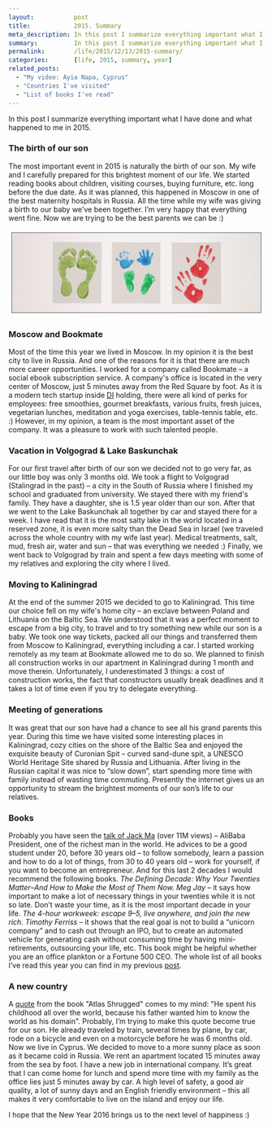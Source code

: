 ```yaml
---
layout:           post
title:            2015. Summary
meta_description: In this post I summarize everything important what I have done and what happened to me in 2015.
summary:          In this post I summarize everything important what I have done and what happened to me in 2015.
permalink:        /life/2015/12/13/2015-summary/
categories:       [life, 2015, summary, year]
related_posts:
  - "My video: Ayia Napa, Cyprus"
  - "Countries I've visited"
  - "List of books I've read"
---
```


In this post I summarize everything important what I have done and what happened to me in 2015.

### The birth of our son
The most important event in 2015 is naturally the birth of our son.
My wife and I carefully prepared for this brightest moment of our life.
We started reading books about children, visiting courses, buying furniture, etc. long before the due date.
As it was planned, this happened in Moscow in one of the best maternity hospitals in Russia.
All the time while my wife was giving a birth to our baby we've been together.
I’m very happy that everything went fine. Now we are trying to be the best parents we can be :)

![](/images/2015-12-13-2015-summary.jpg)

### Moscow and Bookmate
Most of the time this year we lived in Moscow.
In my opinion it is the best city to live in Russia.
And one of the reasons for it is that there are much more career opportunities.
I worked for a company called Bookmate – a social ebook subscription service.
A company's office is located in the very center of Moscow, just 5 minutes away from the Red Square by foot.
As it is a modern tech startup inside [DI](http://icanchoose.ru/company/dream-industries/) holding, there were all kind of perks for employees: free smoothies, gourmet breakfasts, various fruits, fresh juices, vegetarian lunches, meditation and yoga exercises, table-tennis table, etc. :)
However, in my opinion, a team is the most important asset of the company.
It was a pleasure to work with such talented people.

### Vacation in Volgograd & Lake Baskunchak
For our first travel after birth of our son we decided not to go very far, as our little boy was only 3 months old.
We took a flight to Volgograd (Stalingrad in the past) – a city in the South of Russia where I finished my school and graduated from university.
We stayed there with my friend's family.
They have a daughter, she is 1.5 year older than our son.
After that we went to the Lake Baskunchak all together by car and stayed there for a week.
I have read that it is the most salty lake in the world located in a reserved zone, it is even more salty than the Dead Sea in Israel (we traveled across the whole country with my wife last year).
Medical treatments, salt, mud, fresh air, water and sun – that was everything we needed :)
Finally, we went back to Volgograd by train and spent a few days meeting with some of my relatives and exploring the city where I lived.

### Moving to Kaliningrad
At the end of the summer 2015 we decided to go to Kaliningrad.
This time our choice fell on my wife's home city – an exclave between Poland and Lithuania on the Baltic Sea.
We understood that it was a perfect moment to escape from a big city, to travel and to try something new while our son is a baby.
We took one way tickets, packed all our things and transferred them from Moscow to Kaliningrad, everything including a car.
I started working remotely as my team at Bookmate allowed me to do so.
We planned to finish all construction works in our apartment in Kaliningrad during 1 month and move therein.
Unfortunately, I underestimated 3 things: a cost of construction works, the fact that constructors usually break deadlines and it takes a lot of time even if you try to delegate everything.

### Meeting of generations
It was great that our son have had a chance to see all his grand parents this year.
During this time we have visited some interesting places in Kaliningrad, cozy cities on the shore of the Baltic Sea and enjoyed the exquisite beauty of Curonian Spit – curved sand-dune spit, a UNESCO World Heritage Site shared by Russia and Lithuania.
After living in the Russian capital it was nice to “slow down”, start spending more time with family instead of wasting time commuting.
Presently the internet gives us an opportunity to stream the brightest moments of our son’s life to our relatives.

### Books
Probably you have seen the [talk of Jack Ma](https://www.facebook.com/DrSaiSatish/videos/834355316632702) (over 11M views) – AliBaba President, one of the richest man in the world.
He advices to be a good student under 20, before 30 years old – to follow somebody, learn a passion and how to do a lot of things, from 30 to 40 years old – work for yourself, if you want to become an entrepreneur.
And for this last 2 decades I would recommend the following books. *The Defining Decade: Why Your Twenties Matter–And How to Make the Most of Them Now. Meg Jay* – it says how important to make a lot of necessary things in your twenties while it is not so late.
Don’t waste your time, as it is the most important decade in your life.
*The 4-hour workweek: escape 9–5, live anywhere, and join the new rich. Timothy Ferriss* – it shows that the real goal is not to build a “unicorn company” and to cash out through an IPO, but to create an automated vehicle for generating cash without consuming time by having mini-retirements, outsourcing your life, etc.
This book might be helpful whether you are an office plankton or a Fortune 500 CEO.
The whole list of all books I’ve read this year you can find in my previous [post](/books/2015/12/05/list-of-books-i-have-read/).

### A new country
A [quote](/books/2013/08/09/favorite-quotes/) from the book "Atlas Shrugged" comes to my mind: "He spent his childhood all over the world, because his father wanted him to know the world as his domain".
Probably, I’m trying to make this quote become true for our son.
He already traveled by train, several times by plane, by car, rode on a bicycle and even on a motorcycle before he was 6 months old.
Now we live in Cyprus.
We decided to move to a more sunny place as soon as it became cold in Russia.
We rent an apartment located 15 minutes away from the sea by foot.
I have a new job in international company.
It’s great that I can come home for lunch and spend more time with my family as the office lies just 5 minutes away by car.
A high level of safety, a good air quality, a lot of sunny days and an English friendly environment – this all makes it very comfortable to live on the island and enjoy our life.

I hope that the New Year 2016 brings us to the next level of happiness :)
